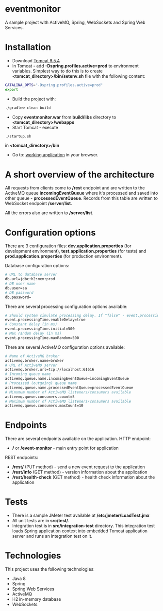# eventmonitor
A sample project with ActiveMQ, Spring, WebSockets and Spring Web Services.

# Installation
- Download [Tomcat 8.5.4](http://tomcat.apache.org/)
- In Tomcat - add **-Dspring.profiles.active=prod** to environment variables.
Simplest way to do this is to create **<tomcat_directory>/bin/setenv.sh** file with the following content:
```bash
CATALINA_OPTS="-Dspring.profiles.active=prod"
export
```
- Build the project with:
```bash
./gradlew clean build
```
- Copy **eventmonitor.war** from **build/libs** directory to **<tomcat_directory>/webapps**
- Start Tomcat - execute
```bash
./startup.sh
```
in **<tomcat_directory>/bin**
- Go to: [working application](http://localhost:8080/eventmonitor/event-monitor) in your browser.

# A short overview of the architecture
All requests from clients come to **/rest** endpoint and are written to the ActiveMQ queue **incomingEventQueue** where it's processed and saved into other queue - **processedEventQueue**. Records from this table are written to WebSocket endpoint **/server/list**.
 
All the errors also are written to **/server/list**.

# Configuration options
There are 3 configuration files: **dev.application.properties** (for development environment), **test.application.properties** (for tests) and **prod.application.properties** (for production environment).
 
Database configuration options:
```bash
# URL to database server
db.url=jdbc:h2:mem:prod
# DB user name
db.user=sa
# DB password
db.password=
```
 
There are several processing configuration options available:
```bash
# Should system simulate processing delay. If "false" - event.processingTime.initial and event.processingTime.maxRandom will be ignored
event.processingTime.enableDelay=true
# Constant delay (in ms)
event.processingTime.initial=500
# Max random delay (in ms)
event.processingTime.maxRandom=500
```

There are several ActiveMQ configuration options available:
```bash
# Name of ActiveMQ broker
activemq.broker.name=broker
# URL of ActiveMQ server
activemq.broker.url=tcp://localhost:61616
# Incoming queue name
activemq.queue.name.incomingEventQueue=incomingEventQueue
# Processed (outgoing) queue name
activemq.queue.name.processedEventQueue=processedEventQueue
# Minumum number of ActiveMQ listeners/consumers available
activemq.queue.consumers.count=5
# Maximum number of ActiveMQ listeners/consumers available
activemq.queue.consumers.maxCount=10
```

# Endpoints
There are several endpoints available on the application.
HTTP endpoint:
- **/** or **/event-monitor** - main entry point for application

REST endpoints:
- **/rest/** (PUT method) - send a new event request to the application
- **/rest/info** (GET method) - version information about the application
- **/rest/health-check** (GET method) - health check information about the application

# Tests
- There is a sample JMeter test available at **/etc/jmeter/LoadTest.jmx**
- All unit tests are in **src/test/**.
- Integration test is in **src/integration-test** directory. 
This integration test loads Spring application context into embedded Tomcat application server and runs an integration test on it.
 
# Technologies
This project uses the following technologies:
- Java 8
- Spring
- Spring Web Services
- ActiveMQ
- H2 in-memory database
- WebSockets
